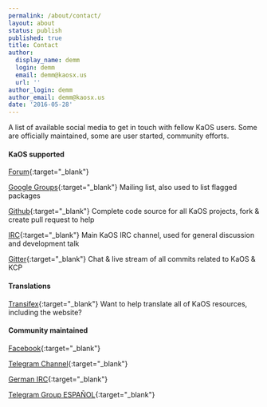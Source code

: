 ```yaml
---
permalink: /about/contact/
layout: about
status: publish
published: true
title: Contact
author:
  display_name: demm
  login: demm
  email: demm@kaosx.us
  url: ''
author_login: demm
author_email: demm@kaosx.us
date: '2016-05-28'
---
```

A list of available social media to get in touch with fellow KaOS users.  Some are officially maintained, some are user started, community efforts.

#### KaOS supported
[Forum](https://kaosx.us/forum){:target="_blank"}

[Google Groups](https://groups.google.com/forum/?fromgroups#!forum/kaos-general){:target="_blank"} Mailing list, also used to list flagged packages

[Github](https://github.com/KaOSx){:target="_blank"} Complete code source for all KaOS projects, fork & create pull request to help

[IRC](https://kiwiirc.com/client/irc.freenode.net/#kaosx){:target="_blank"} Main KaOS IRC channel, used for general discussion and development talk

[Gitter](https://gitter.im/KaOSx/KaOS/){:target="_blank"} Chat & live stream of all commits related to KaOS & KCP

#### Translations
[Transifex](https://www.transifex.com/organization/kaos/dashboard/kaos){:target="_blank"} Want to help translate all of KaOS resources, including the website?

#### Community maintained
[Facebook](https://www.facebook.com/groups/kaosx/){:target="_blank"}

[Telegram Channel](https://t.me/kaos_channel){:target="_blank"}

[German IRC](http://webchat.freenode.net/?channels=kaosx-de){:target="_blank"}

[Telegram Group ESPAÑOL](https://telegram.me/kaos_es){:target="_blank"}





    

